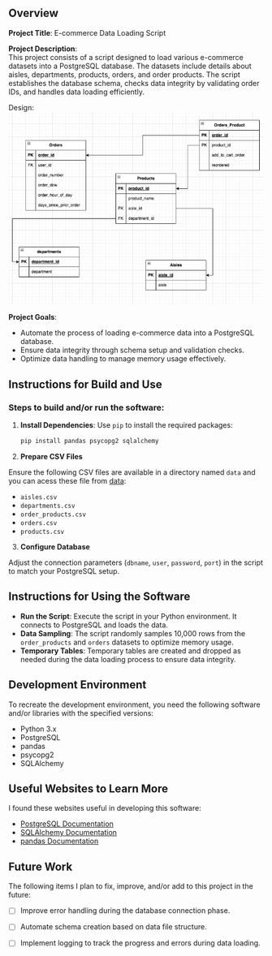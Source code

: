 ## Overview

**Project Title**: E-commerce Data Loading Script

**Project Description**:  
This project consists of a script designed to load various e-commerce datasets into a PostgreSQL database. The datasets include details about aisles, departments, products, orders, and order products. The script establishes the database schema, checks data integrity by validating order IDs, and handles data loading efficiently.

Design: 
![design](design.png)

**Project Goals**:  
- Automate the process of loading e-commerce data into a PostgreSQL database.
- Ensure data integrity through schema setup and validation checks.
- Optimize data handling to manage memory usage effectively.

## Instructions for Build and Use

### Steps to build and/or run the software:

1. **Install Dependencies**: Use `pip` to install the required packages:
   ```bash
   pip install pandas psycopg2 sqlalchemy

2. **Prepare CSV Files**

Ensure the following CSV files are available in a directory named `data` and you can acess these file from [data](https://drive.google.com/drive/folders/1stFuRQCpOv4reFB0286-GAV2wzkiQpHs?usp=sharing):

- `aisles.csv`
- `departments.csv`
- `order_products.csv`
- `orders.csv`
- `products.csv`

3.  **Configure Database**

Adjust the connection parameters (`dbname`, `user`, `password`, `port`) in the script to match your PostgreSQL setup.

## Instructions for Using the Software

- **Run the Script**: Execute the script in your Python environment. It connects to PostgreSQL and loads the data.
- **Data Sampling**: The script randomly samples 10,000 rows from the `order_products` and `orders` datasets to optimize memory usage.
- **Temporary Tables**: Temporary tables are created and dropped as needed during the data loading process to ensure data integrity.

## Development Environment

To recreate the development environment, you need the following software and/or libraries with the specified versions:

- Python 3.x
- PostgreSQL
- pandas
- psycopg2
- SQLAlchemy

## Useful Websites to Learn More

I found these websites useful in developing this software:

- [PostgreSQL Documentation](https://www.postgresql.org/docs/)
- [SQLAlchemy Documentation](https://docs.sqlalchemy.org/)
- [pandas Documentation](https://pandas.pydata.org/docs/)

## Future Work

The following items I plan to fix, improve, and/or add to this project in the future:

- [ ] Improve error handling during the database connection phase.
- [ ] Automate schema creation based on data file structure.
- [ ] Implement logging to track the progress and errors during data loading.

